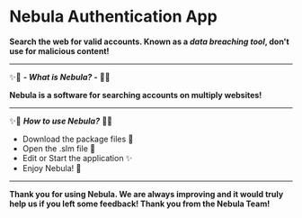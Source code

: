 # Nebula Authentication App
**Search the web for valid accounts. Known as a *data breaching tool*, don't use for malicious content!**
_________________________________________________________________________________________________________________________________________________________________________
✨🔮 ***- What is Nebula? -*** 🔮✨

**Nebula is a software for searching accounts on multiply websites!**
_________________________________________________________________________________________________________________________________________________________________________

✨🔮 ***How to use Nebula?*** 🔮✨

- Download the package files 💾
- Open the .slm file 📂
- Edit or Start the application ✨
- Enjoy Nebula! 🎉
_________________________________________________________________________________________________________________________________________________________________________



**Thank you for using Nebula. We are always improving and it would truly help us if you left some feedback! Thank you from the Nebula Team!**
